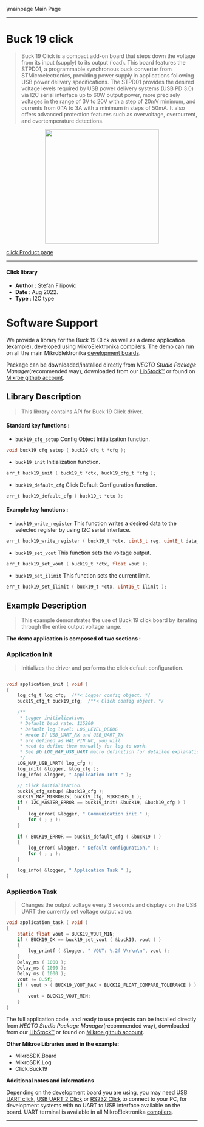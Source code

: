 \mainpage Main Page

---
# Buck 19 click

> Buck 19 Click is a compact add-on board that steps down the voltage from its input (supply) to its output (load). This board features the STPD01, a programmable synchronous buck converter from STMicroelectronics, providing power supply in applications following USB power delivery specifications. The STPD01 provides the desired voltage levels required by USB power delivery systems (USB PD 3.0) via I2C serial interface up to 60W output power, more precisely voltages in the range of 3V to 20V with a step of 20mV minimum, and currents from 0.1A to 3A with a minimum in steps of 50mA. It also offers advanced protection features such as overvoltage, overcurrent, and overtemperature detections.

<p align="center">
  <img src="https://download.mikroe.com/images/click_for_ide/buck19_click.png" height=300px>
</p>

[click Product page](https://www.mikroe.com/buck-19-click)

---


#### Click library

- **Author**        : Stefan Filipovic
- **Date**          : Aug 2022.
- **Type**          : I2C type


# Software Support

We provide a library for the Buck 19 Click
as well as a demo application (example), developed using MikroElektronika
[compilers](https://www.mikroe.com/necto-studio).
The demo can run on all the main MikroElektronika [development boards](https://www.mikroe.com/development-boards).

Package can be downloaded/installed directly from *NECTO Studio Package Manager*(recommended way), downloaded from our [LibStock&trade;](https://libstock.mikroe.com) or found on [Mikroe github account](https://github.com/MikroElektronika/mikrosdk_click_v2/tree/master/clicks).

## Library Description

> This library contains API for Buck 19 Click driver.

#### Standard key functions :

- `buck19_cfg_setup` Config Object Initialization function.
```c
void buck19_cfg_setup ( buck19_cfg_t *cfg );
```

- `buck19_init` Initialization function.
```c
err_t buck19_init ( buck19_t *ctx, buck19_cfg_t *cfg );
```

- `buck19_default_cfg` Click Default Configuration function.
```c
err_t buck19_default_cfg ( buck19_t *ctx );
```

#### Example key functions :

- `buck19_write_register` This function writes a desired data to the selected register by using I2C serial interface.
```c
err_t buck19_write_register ( buck19_t *ctx, uint8_t reg, uint8_t data_in );
```

- `buck19_set_vout` This function sets the voltage output.
```c
err_t buck19_set_vout ( buck19_t *ctx, float vout );
```

- `buck19_set_ilimit` This function sets the current limit.
```c
err_t buck19_set_ilimit ( buck19_t *ctx, uint16_t ilimit );
```

## Example Description

> This example demonstrates the use of Buck 19 click board by iterating through the entire output voltage range.

**The demo application is composed of two sections :**

### Application Init

> Initializes the driver and performs the click default configuration.

```c

void application_init ( void )
{
    log_cfg_t log_cfg;  /**< Logger config object. */
    buck19_cfg_t buck19_cfg;  /**< Click config object. */

    /** 
     * Logger initialization.
     * Default baud rate: 115200
     * Default log level: LOG_LEVEL_DEBUG
     * @note If USB_UART_RX and USB_UART_TX 
     * are defined as HAL_PIN_NC, you will 
     * need to define them manually for log to work. 
     * See @b LOG_MAP_USB_UART macro definition for detailed explanation.
     */
    LOG_MAP_USB_UART( log_cfg );
    log_init( &logger, &log_cfg );
    log_info( &logger, " Application Init " );

    // Click initialization.
    buck19_cfg_setup( &buck19_cfg );
    BUCK19_MAP_MIKROBUS( buck19_cfg, MIKROBUS_1 );
    if ( I2C_MASTER_ERROR == buck19_init( &buck19, &buck19_cfg ) ) 
    {
        log_error( &logger, " Communication init." );
        for ( ; ; );
    }
    
    if ( BUCK19_ERROR == buck19_default_cfg ( &buck19 ) )
    {
        log_error( &logger, " Default configuration." );
        for ( ; ; );
    }

    log_info( &logger, " Application Task " );
}

```

### Application Task

> Changes the output voltage every 3 seconds and displays on the USB UART the currently set voltage output value.

```c
void application_task ( void )
{
    static float vout = BUCK19_VOUT_MIN;
    if ( BUCK19_OK == buck19_set_vout ( &buck19, vout ) )
    {
        log_printf ( &logger, " VOUT: %.2f V\r\n\n", vout );
    }
    Delay_ms ( 1000 );
    Delay_ms ( 1000 );
    Delay_ms ( 1000 );
    vout += 0.5f;
    if ( vout > ( BUCK19_VOUT_MAX + BUCK19_FLOAT_COMPARE_TOLERANCE ) )
    {
        vout = BUCK19_VOUT_MIN;
    }
}
```

The full application code, and ready to use projects can be installed directly from *NECTO Studio Package Manager*(recommended way), downloaded from our [LibStock&trade;](https://libstock.mikroe.com) or found on [Mikroe github account](https://github.com/MikroElektronika/mikrosdk_click_v2/tree/master/clicks).

**Other Mikroe Libraries used in the example:**

- MikroSDK.Board
- MikroSDK.Log
- Click.Buck19

**Additional notes and informations**

Depending on the development board you are using, you may need
[USB UART click](https://www.mikroe.com/usb-uart-click),
[USB UART 2 Click](https://www.mikroe.com/usb-uart-2-click) or
[RS232 Click](https://www.mikroe.com/rs232-click) to connect to your PC, for
development systems with no UART to USB interface available on the board. UART
terminal is available in all MikroElektronika
[compilers](https://shop.mikroe.com/compilers).

---
